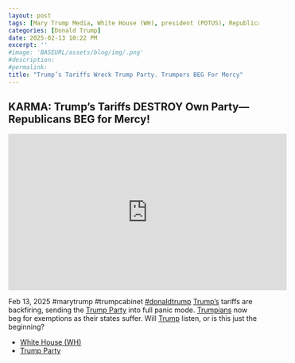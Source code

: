 ```yaml
---
layout: post
tags: [Mary Trump Media, White House (WH), president (POTUS), Republican, politics]
categories: [Donald Trump]
date: 2025-02-13 10:22 PM
excerpt: ''
#image: 'BASEURL/assets/blog/img/.png'
#description:
#permalink:
title: "Trump’s Tariffs Wreck Trump Party. Trumpers BEG For Mercy"
---
```



## KARMA: Trump’s Tariffs DESTROY Own Party—Republicans BEG for Mercy!

<iframe width="560" height="315" src="https://www.youtube.com/embed/Wl2b649IrDU?si=OKtS6WL1c3GcKhEO" title="YouTube video player" frameborder="0" allow="accelerometer; autoplay; clipboard-write; encrypted-media; gyroscope; picture-in-picture; web-share" referrerpolicy="strict-origin-when-cross-origin" allowfullscreen></iframe>

Feb 13, 2025  #marytrump #trumpcabinet [#donaldtrump](https://www.whitehouse.gov/)
[Trump’s](https://www.whitehouse.gov/) tariffs are backfiring, sending the [Trump Party](www.gop.com/) into full panic mode. [Trumpians](www.gop.com/) now beg for exemptions as their states suffer. Will [Trump](https://www.whitehouse.gov/) listen, or is this just the beginning?

- [White House (WH)](https://www.whitehouse.gov/)
- [Trump Party](https://www.gop.com/)